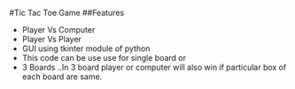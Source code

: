 #Tic Tac Toe Game
##Features
- Player Vs Computer
- Player Vs Player
- GUI using tkinter module of python
- This code can  be use use for single board or
- 3 Boards ..In 3 board player or computer will also win if particular box of each board are same.

